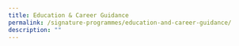```yaml
---
title: Education & Career Guidance
permalink: /signature-programmes/education-and-career-guidance/
description: ""
---
```

